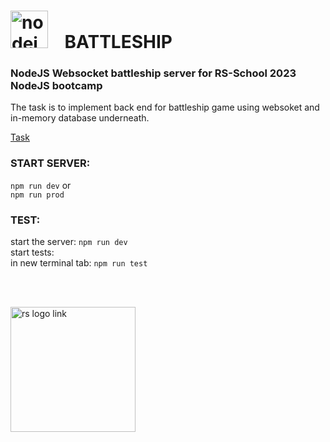

# [<img width="60" alt="nodejs logo link" src="https://upload.wikimedia.org/wikipedia/commons/thumb/d/d9/Node.js_logo.svg/1180px-Node.js_logo.svg.png?20170401104355">](https://nodejs.org/en)&nbsp;&nbsp;&nbsp;&nbsp;BATTLESHIP
### NodeJS Websocket battleship server for RS-School 2023 NodeJS bootcamp

The task is to implement back end for battleship game using websoket and in-memory database underneath.

[Task](https://github.com/AlreadyBored/nodejs-assignments/blob/main/assignments/crud-api/assignment.md)
### START SERVER:
`npm run dev` or <br/>
`npm run prod`


### TEST:
start the server: `npm run dev`<br/>
start tests: <br/>
in new terminal tab: `npm run test`

<br/>
<br/>

[<img width="200" alt="rs logo link" src="https://www.rs.school/images/rs_school.svg">](https://www.rs.school/)


